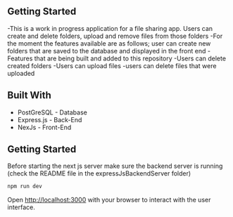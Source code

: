 ## Getting Started
-This is a work in progress application for a file sharing app. Users can create and delete folders, upload and remove files from those folders
-For the moment the features available are as follows; user can create new folders that are saved to the database and displayed in the front end
-Features that are being built and added to this repository
  -Users can delete created folders
  -Users can upload files
  -users can delete files that were uploaded

## Built With
- PostGreSQL - Database
- Express.js - Back-End
- NexJs - Front-End
  
## Getting Started

Before starting the next js server make sure the backend server is running (check the README file in the expressJsBackendServer folder)

```bash (to startup the server)
npm run dev
```

Open [http://localhost:3000](http://localhost:3000) with your browser to interact with the user interface.
